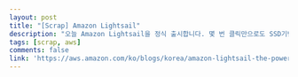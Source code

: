 ```yaml
---
layout: post
title: "[Scrap] Amazon Lightsail"
description: "오늘 Amazon Lightsail을 정식 출시합니다. 몇 번 클릭만으로도 SSD기반 스토리지, DNS 관리, 정적 IP 주소를 포함한 가상 서버를 바로 만들 수 있습니다. 여러분이 원하는 운영 체제(Amazon Linux AMI, Ubuntu, CentOS, FreeBSD, Debian), 개발 플랫폼 (LAMP, LEMP, MEAN, or Node.js), 애플리케이션 (Drupal, Joomla, Redmine, GitLab 등)을 선택할 수 있고, 합리적인 데이터 전송량을 기반하여 월 5달러부터 서비스를 제공하게 됩니다. (스크랩)"
tags: [scrap, aws]
comments: false
link: 'https://aws.amazon.com/ko/blogs/korea/amazon-lightsail-the-power-of-aws-the-simplicity-of-a-vps/'
---
```

